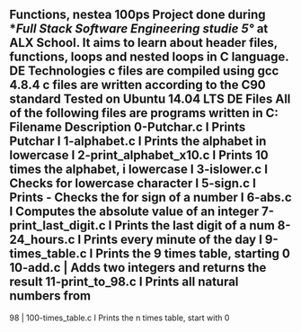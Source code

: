 Functions, nestea 100ps
Project done during **Full Stack Software Engineering studie
5°* at **ALX School**. It aims to learn about header files,
functions, loops and nested loops in **С language**.
DE Technologies
с files are compiled using gcc 4.8.4
с files are written according to the C90 standard
Tested on Ubuntu 14.04 LTS
DE Files
All of the following files are programs written in C:
Filename
           Description
 0-Putchar.c I Prints Putchar I
 1-alphabet.c I Prints the alphabet in lowercase I
 2-print_alphabet_x10.c I Prints 10 times the alphabet, i
lowercase I
 3-islower.c
               I Checks for lowercase character I
5-sign.c I Prints - Checks the for sign of a number I
6-abs.c I Computes the absolute value of an integer
7-print_last_digit.c I Prints the last digit of a num
8-24_hours.c I Prints every minute of the day I
9-times_table.c I Prints the 9 times table, starting
0
10-add.c | Adds two integers and returns the result
11-print_to_98.c I Prints all natural numbers from
-
98 |
100-times_table.c I Prints the n times table, start
with 0

